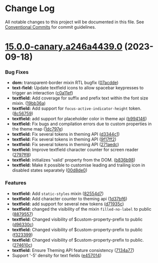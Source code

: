 # Change Log

All notable changes to this project will be documented in this file.
See [Conventional Commits](https://conventionalcommits.org) for commit guidelines.

# [15.0.0-canary.a246a4439.0](https://github.com/material-components/material-components-web/compare/v14.0.0...v15.0.0-canary.a246a4439.0) (2023-09-18)


### Bug Fixes

* **dom:** transparent-border mixin RTL bugfix ([07acdde](https://github.com/material-components/material-components-web/commit/07acddef343184362c317a57957a483b4c62cac4))
* **text-field:** Update textfield icons to allow spacebar keypresses to trigger an interaction ([c0a11ef](https://github.com/material-components/material-components-web/commit/c0a11ef0d000a098fd0c372be8f12d6a99302855))
* **textfield:** Add coverage for suffix and prefix text within the font size mixin. ([19bb36a](https://github.com/material-components/material-components-web/commit/19bb36a46b51e79d8bf08948ab5b7d8e9358c2d8))
* **textfield:** Add support for `focus-active-indicator-height` token. ([8c56759](https://github.com/material-components/material-components-web/commit/8c56759428e34766e263008470390487417f00c4))
* **textfield:** add support for placeholder color in theme api ([b994146](https://github.com/material-components/material-components-web/commit/b994146f6d849bd80f280c147d64adae5b930a3c))
* **textfield:** Fix bugs and compilation errors due to custom properties in the theme map ([1dc797e](https://github.com/material-components/material-components-web/commit/1dc797e7f4efe9010be7097b040c0fcb1902ca8c))
* **textfield:** Fix several tokens in theming API ([d3344c1](https://github.com/material-components/material-components-web/commit/d3344c16fd9c006059174e1c3b6d90d2302e8134))
* **textfield:** Fix several tokens in theming API ([9f17ff2](https://github.com/material-components/material-components-web/commit/9f17ff2cb20cb503cedcadbc473b09bc77c6a93e))
* **textfield:** Fix several tokens in theming API ([271aedc](https://github.com/material-components/material-components-web/commit/271aedc306a6adc6acc1f2fe2bb460604c7c3a75))
* **textfield:** Improve textfield character counter for screen reader ([2797ff8](https://github.com/material-components/material-components-web/commit/2797ff8b651ee34900cf38b115dc69193abdb7b8))
* **textfield:** initializes 'valid' property from the DOM. ([b836b98](https://github.com/material-components/material-components-web/commit/b836b989225a6259220a98dd23fd2a4b99014031))
* **textfield:** Make it possible to customise leading and trailing icon in disabled states separately ([00d8de0](https://github.com/material-components/material-components-web/commit/00d8de0aadef3f3caffc1ca2a13cf932057dcdbe))


### Features

* **textfield:** Add `static-styles` mixin ([82554d7](https://github.com/material-components/material-components-web/commit/82554d7709f8945af78415597d9b121afaddd1c0))
* **textfield:** Add character counter to theming api ([1d37bf6](https://github.com/material-components/material-components-web/commit/1d37bf601f471b43f5b313bbc8ea58def2cc5c9f))
* **textfield:** add support for several new tokens ([d71935c](https://github.com/material-components/material-components-web/commit/d71935c8bf8dd6e1a4a7a38e57d02d3de4f56f67))
* **textfield:** changed the visibility of the mixin `filled-no-label` to public ([8879557](https://github.com/material-components/material-components-web/commit/8879557e677d9b160a106e46279b1b6855926fb5))
* **textfield:** Changed visibility of $custom-property-prefix to public ([d96330c](https://github.com/material-components/material-components-web/commit/d96330c085b4fe8fc59c7eb835d41ebca3a08422))
* **textfield:** Changed visibility of $custom-property-prefix to public ([f323399](https://github.com/material-components/material-components-web/commit/f323399371aec4378186a05b5a839e53d9e464c0))
* **textfield:** Changed visibility of $custom-property-prefix to public. ([274610c](https://github.com/material-components/material-components-web/commit/274610c77e6a9c9f19780b688cc6686a97e453a1))
* **textfield:** Ensure Theming API feature consistency ([7134a77](https://github.com/material-components/material-components-web/commit/7134a7752e5d06837e1eb3da7f2b49d6ba9fb72c))
* Support '-5' density for text fields ([e457014](https://github.com/material-components/material-components-web/commit/e4570146f182059e919d089d26bc6b2813015f10))
